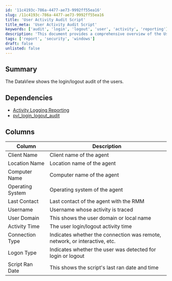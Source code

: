 ```yaml
---
id: '11c4193c-786a-4477-ae73-9992ff55ea16'
slug: /11c4193c-786a-4477-ae73-9992ff55ea16
title: 'User Activity Audit Script'
title_meta: 'User Activity Audit Script'
keywords: ['audit', 'login', 'logout', 'user', 'activity', 'reporting']
description: 'This document provides a comprehensive overview of the User Login/Logout Audit DataView, detailing user activity related to login and logout events. It includes dependencies, a description of the columns present in the DataView, and insights into user interactions with the system.'
tags: ['report', 'security', 'windows']
draft: false
unlisted: false
---
```


## Summary

The DataView shows the login/logout audit of the users.

## Dependencies

- [Activity Logging Reporting](/docs/53f4f86f-0936-40ef-ac65-7287f74d7f65)
- [pvl_login_logout_audit](/docs/c62e7bbf-226d-4269-9d12-536e43af5589)

## Columns

| Column            | Description                                           |
|-------------------|-------------------------------------------------------|
| Client Name       | Client name of the agent                              |
| Location Name     | Location name of the agent                            |
| Computer Name     | Computer name of the agent                            |
| Operating System   | Operating system of the agent                         |
| Last Contact      | Last contact of the agent with the RMM               |
| Username          | Username whose activity is traced                     |
| User Domain       | This shows the user domain or local name             |
| Activity Time     | The user login/logout activity time                   |
| Connection Type   | Indicates whether the connection was remote, network, or interactive, etc. |
| Logon Type        | Indicates whether the user was detected for login or logout |
| Script Ran Date   | This shows the script's last ran date and time       |